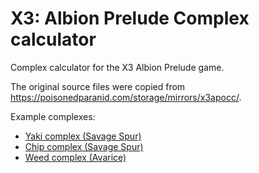 X3: Albion Prelude Complex calculator
=====================================

Complex calculator for the X3 Albion Prelude game.

The original source files were copied from https://poisonedparanid.com/storage/mirrors/x3apocc/.

Example complexes:

* [Yaki complex (Savage Spur)](https://pulkin.github.io/x3ap-complex-calculator/?factories=xtlf,Boron,L,3;sim,Boron,L,2,40;spp,Boron,L,2,215;spp,Boron,M,1,215;bgf,Boron,L,4;bfcl,Boron,L,4;om,Boron,L,1,57;rr,Split,M,1;df,Teladi,L,1;csa,Split,M,1;wf,Argon,L,2;sqmf,Split,S,2;bpl,Teladi,L,1;sfd,Argon,L,2;htff,Boron,S,3&sector=33)
* [Chip complex (Savage Spur)](https://pulkin.github.io/x3ap-complex-calculator/?factories=spp,Boron,XL,1,215;bgf,Boron,L,3;bfcl,Boron,L,3;sim,Boron,L,1,40;sim,Boron,L,1,31;xtlf,Boron,L,2;chp,Boron,S,4&sector=33)
* [Weed complex (Avarice)](https://pulkin.github.io/x3ap-complex-calculator/?factories=xtlf,Boron,L,3;bpl,Teladi,L,4;bfcl,Boron,L,3;bgf,Boron,L,3;df,Teladi,L,4;sim,Boron,L,1,55;sim,Boron,L,1,22;spp,Boron,XL,1,215&sector=194)

